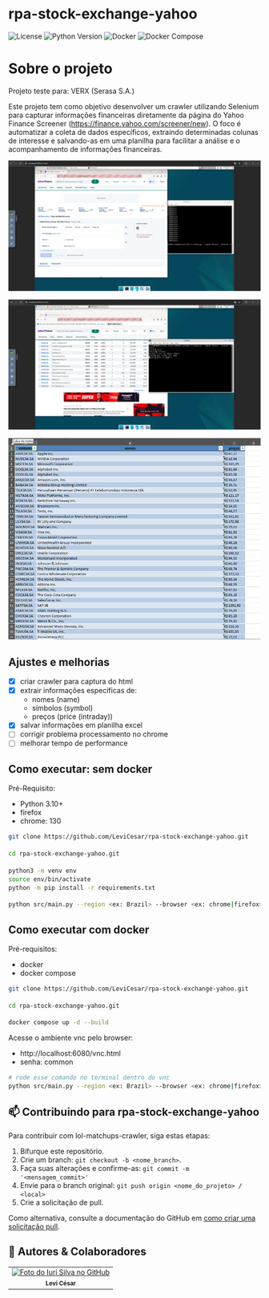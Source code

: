 # rpa-stock-exchange-yahoo
![License](https://img.shields.io/badge/license-MIT-blue?style=for-the-badge)
![Python Version](https://img.shields.io/badge/Python-3.10+-blue?style=for-the-badge)
![Docker](https://img.shields.io/badge/Docker-2496ED?logo=docker&logoColor=white&style=for-the-badge)
![Docker Compose](https://img.shields.io/badge/Docker_Compose-2496ED?logo=docker&logoColor=white&style=for-the-badge)

# Sobre o projeto

Projeto teste para: VERX (Serasa S.A.)

Este projeto tem como objetivo desenvolver um crawler utilizando Selenium para capturar informações financeiras diretamente da página do Yahoo Finance Screener (https://finance.yahoo.com/screener/new). O foco é automatizar a coleta de dados específicos, extraindo determinadas colunas de interesse e salvando-as em uma planilha para facilitar a análise e o acompanhamento de informações financeiras.

![alt text](images/presentation_1.png)

![alt text](images/presentation_2.png)

![alt text](images/presentation_3.png)

## Ajustes e melhorias

- [x] criar crawler para captura do html
- [x] extrair informações especificas de: 
    - nomes (name) 
    - símbolos (symbol)
    - preços (price (intraday))
- [x] salvar informações em planilha excel
- [ ] corrigir problema processamento no chrome
- [ ] melhorar tempo de performance

## Como executar: sem docker
Pré-Requisito: 
- Python 3.10+
- firefox
- chrome: 130

```bash
git clone https://github.com/LeviCesar/rpa-stock-exchange-yahoo.git

cd rpa-stock-exchange-yahoo.git

python3 -m venv env
source env/bin/activate
python -m pip install -r requirements.txt

python src/main.py --region <ex: Brazil> --browser <ex: chrome|firefox>
```

## Como executar com docker
Pré-requisitos: 
- docker
- docker compose

```bash
git clone https://github.com/LeviCesar/rpa-stock-exchange-yahoo.git

cd rpa-stock-exchange-yahoo.git

docker compose up -d --build
```

Acesse o ambiente vnc pelo browser:
- http://localhost:6080/vnc.html
- senha: common 

```bash
# rode esse comando no terminal dentro do vnc
python src/main.py --region <ex: Brazil> --browser <ex: chrome|firefox>
```

## 📫 Contribuindo para rpa-stock-exchange-yahoo

Para contribuir com lol-matchups-crawler, siga estas etapas:

1. Bifurque este repositório.
2. Crie um branch: `git checkout -b <nome_branch>`.
3. Faça suas alterações e confirme-as: `git commit -m '<mensagem_commit>'`
4. Envie para o branch original: `git push origin <nome_do_projeto> / <local>`
5. Crie a solicitação de pull.

Como alternativa, consulte a documentação do GitHub em [como criar uma solicitação pull](https://help.github.com/en/github/collaborating-with-issues-and-pull-requests/creating-a-pull-request).


## 🤝 Autores & Colaboradores

<table>
  <tr>
    <td align="center">
      <a href="https://www.linkedin.com/in/levi-cesar-lima/" title="LinkedIn">
        <img src="https://avatars.githubusercontent.com/u/57629756?v=4" width="100px;" alt="Foto do Iuri Silva no GitHub"/><br>
        <sub>
          <b>Levi César</b>
        </sub>
      </a>
    </td>
  </tr>
</table>
